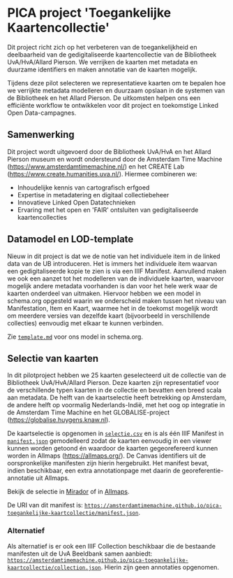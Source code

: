 # PICA project 'Toegankelijke Kaartencollectie'

Dit project richt zich op het verbeteren van de toegankelijkheid en deelbaarheid van de gedigitaliseerde kaartencollectie van de Bibliotheek UvA/HvA/Allard Pierson. We verrijken de kaarten met metadata en duurzame identifiers en maken annotatie van de kaarten mogelijk.

Tijdens deze pilot selecteren we representatieve kaarten om te bepalen hoe we verrijkte metadata modelleren en duurzaam opslaan in de systemen van de Bibliotheek en het Allard Pierson. De uitkomsten helpen ons een efficiënte workflow te ontwikkelen voor dit project en toekomstige Linked Open Data-campagnes.

## Samenwerking

Dit project wordt uitgevoerd door de Bibliotheek UvA/HvA en het Allard Pierson museum en wordt ondersteund door de Amsterdam Time Machine (https://www.amsterdamtimemachine.nl/) en het CREATE Lab (https://www.create.humanities.uva.nl/). Hiermee combineren we:
* Inhoudelijke kennis van cartografisch erfgoed
* Expertise in metadatering en digitaal collectiebeheer
* Innovatieve Linked Open Datatechnieken
* Ervaring met het open en 'FAIR' ontsluiten van gedigitaliseerde kaartencollecties

## Datamodel en LOD-template
Nieuw in dit project is dat we de notie van het individuele item in de linked data van de UB introduceren. Het is immers het individuele item waarvan een gedigitaliseerde kopie te zien is via een IIIF Manifest. Aanvullend maken we ook een aanzet tot het modelleren van de individuele kaarten, waarvoor mogelijk andere metadata voorhanden is dan voor het hele werk waar de kaarten onderdeel van uitmaken. Hiervoor hebben we een model in schema.org opgesteld waarin we onderscheid maken tussen het niveau van Manifestation, Item en Kaart, waarmee het in de toekomst mogelijk wordt om meerdere versies van dezelfde kaart (bijvoorbeeld in verschillende collecties) eenvoudig met elkaar te kunnen verbinden.

Zie [`template.md`](docs/template.md) voor ons model in schema.org. 

## Selectie van kaarten

In dit pilotproject hebben we 25 kaarten geselecteerd uit de collectie van de Bibliotheek UvA/HvA/Allard Pierson. Deze kaarten zijn representatief voor de verschillende typen kaarten in de collectie en bevatten een breed scala aan metadata. De helft van de kaartselectie heeft betrekking op Amsterdam, de andere helft op voormalig Nederlands-Indië, met het oog op integratie in de Amsterdam Time Machine en het GLOBALISE-project (https://globalise.huygens.knaw.nl).

De kaartselectie is opgenomen in [`selectie.csv`](selectie.csv) en is als één IIIF Manifest in [`manifest.json`](manifest.json) gemodelleerd zodat de kaarten eenvoudig in een viewer kunnen worden getoond én waardoor de kaarten gegeorefereerd kunnen worden in Allmaps (https://allmaps.org/). De Canvas identifiers uit de oorspronkelijke manifesten zijn hierin hergebruikt. Het manifest bevat, indien beschikbaar, een extra annotationpage met daarin de georeferentie-annotatie uit Allmaps.

Bekijk de selectie in [Mirador](https://projectmirador.org/embed/?iiif-content=https://amsterdamtimemachine.github.io/pica-toegankelijke-kaartcollectie/manifest.json) of in [Allmaps](https://editor.allmaps.org/#/collection?url=https%3A%2F%2Famsterdamtimemachine.github.io%2Fpica-toegankelijke-kaartcollectie%2Fmanifest.json).

De URI van dit manifest is: [`https://amsterdamtimemachine.github.io/pica-toegankelijke-kaartcollectie/manifest.json`](https://amsterdamtimemachine.github.io/pica-toegankelijke-kaartcollectie/manifest.json).

### Alternatief

Als alternatief is er ook een IIIF Collection beschikbaar die de bestaande manifesten uit de UvA Beeldbank samen aanbiedt: [`https://amsterdamtimemachine.github.io/pica-toegankelijke-kaartcollectie/collection.json`](https://amsterdamtimemachine.github.io/pica-toegankelijke-kaartcollectie/collection.json). Hierin zijn geen annotaties opgenomen.
